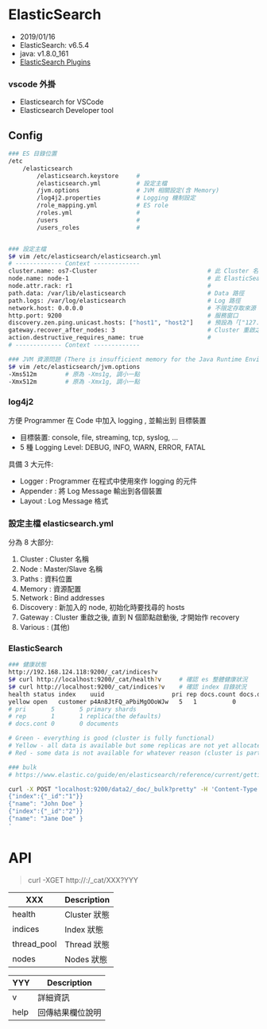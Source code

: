 # ElasticSearch

- 2019/01/16
- ElasticSearch: v6.5.4
- java: v1.8.0_161
- [ElasticSearch Plugins](https://www.elastic.co/guide/en/elasticsearch/plugins/current/index.html)

### vscode 外掛

- Elasticsearch for VSCode
- Elasticsearch Developer tool


## Config

```sh
### ES 目錄位置
/etc
    /elasticsearch
        /elasticsearch.keystore	    #
        /elasticsearch.yml	        # 設定主檔
        /jvm.options	            # JVM 相關設定(含 Memory)
        /log4j2.properties	        # Logging 機制設定
        /role_mapping.yml	        # ES role
        /roles.yml	                #
        /users	                    #
        /users_roles	            #


### 設定主檔
$# vim /etc/elasticsearch/elasticsearch.yml
# ------------- Context -------------
cluster.name: os7-Cluster                               # 此 Cluster 名稱
node.name: node-1	                                    # 此 ElasticSearch Node 名稱
node.attr.rack: r1	                                    #
path.data: /var/lib/elasticsearch	                    # Data 路徑
path.logs: /var/log/elasticsearch	                    # Log 路徑
network.host: 0.0.0.0	                                # 不限定存取來源
http.port: 9200	                                        # 服務窗口
discovery.zen.ping.unicast.hosts: ["host1", "host2"]    # 預設為「["127.0.0.1", "[::1]"]」; 新加入的 node, 初始化時要找尋的 hosts
gateway.recover_after_nodes: 3	                        # Cluster 重啟之後, 直到 N 個節點啟動後, 才開始作 recovery
action.destructive_requires_name: true	                #
# ------------- Context -------------

### JVM 資源問題 (There is insufficient memory for the Java Runtime Environment to continue...)
$# vim /etc/elasticsearch/jvm.options
-Xms512m        # 原為 -Xms1g, 調小一點
-Xmx512m        # 原為 -Xmx1g, 調小一點
```

### log4j2

方便 Programmer 在 Code 中加入 logging , 並輸出到 目標裝置

- 目標裝置: console, file, streaming, tcp, syslog, ...
- 5 種 Logging Level: DEBUG, INFO, WARN, ERROR, FATAL

具備 3 大元件:
- Logger   : Programmer 在程式中使用來作 logging 的元件
- Appender : 將 Log Message 輸出到各個裝置
- Layout   : Log Message 格式



### 設定主檔 elasticsearch.yml

分為 8 大部分:
1. Cluster   : Cluster 名稱
2. Node      : Master/Slave 名稱
3. Paths     : 資料位置
4. Memory    : 資源配置
5. Network   : Bind addresses
6. Discovery : 新加入的 node, 初始化時要找尋的 hosts
7. Gateway   : Cluster 重啟之後, 直到 N 個節點啟動後, 才開始作 recovery
8. Various   : (其他)




### ElasticSearch

```sh
### 健康狀態
http://192.168.124.118:9200/_cat/indices?v
$# curl http://localhost:9200/_cat/health?v     # 確認 es 整體健康狀況
$# curl http://localhost:9200/_cat/indices?v    # 確認 index 目錄狀況
health status index    uuid                   pri rep docs.count docs.deleted store.size pri.store.size
yellow open   customer p4An8JtFQ_aPbiMgOOoWJw   5   1          0            0      1.1kb          1.1kb
# pri       5       5 primary shards
# rep       1       1 replica(the defaults)
# docs.cont 0       0 documents

# Green - everything is good (cluster is fully functional)
# Yellow - all data is available but some replicas are not yet allocated (cluster is fully functional) 資料還沒作好 HA
# Red - some data is not available for whatever reason (cluster is partially functional)
```

```sh
### bulk
# https://www.elastic.co/guide/en/elasticsearch/reference/current/getting-started-batch-processing.html

curl -X POST "localhost:9200/data2/_doc/_bulk?pretty" -H 'Content-Type: application/json' -d'
{"index":{"_id":"1"}}
{"name": "John Doe" }
{"index":{"_id":"2"}}
{"name": "Jane Doe" }
'
```

# API


> curl -XGET http://<HOST>:<PORT>/_cat/XXX?YYY

XXX         | Description
----------- | ---------------
health      | Cluster 狀態
indices     | Index 狀態
thread_pool | Thread 狀態
nodes       | Nodes 狀態

YYY         | Description
----------- | ---------------
v           | 詳細資訊
help        | 回傳結果欄位說明



